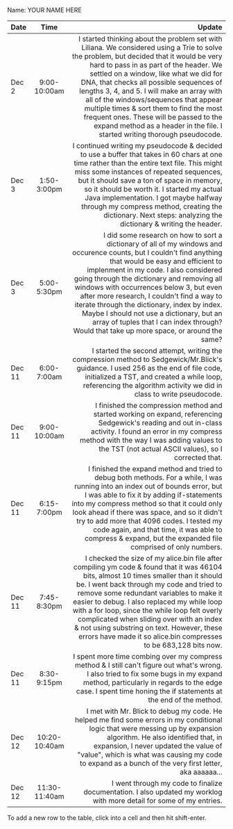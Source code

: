 Name: YOUR NAME HERE

| Date   |     Time      |                                                                                                                                                                                                                                                                                                                                                                                                                                                                                                                                Update |
|:-------|:-------------:|--------------------------------------------------------------------------------------------------------------------------------------------------------------------------------------------------------------------------------------------------------------------------------------------------------------------------------------------------------------------------------------------------------------------------------------------------------------------------------------------------------------------------------------:|
| Dec 2  | 9:00-10:00am  | I started thinking about the problem set with Liliana. We considered using a Trie to solve the problem, but decided that it would be very hard to pass in as part of the header. We settled on a window, like what we did for DNA, that checks all possible sequences of lengths 3, 4, and 5. I will make an array with all of the windows/sequences that appear multiple times & sort them to find the most frequent ones. These will be passed to the expand method as a header in the file. I started writing thorough pseudocode. |
| Dec 3  |  1:50-3:00pm  |                                                                                            I continued writing my pseudocode & decided to use a buffer that takes in 60 chars at one time rather than the entire text file. This might miss some instances of repeated sequences, but it should save a ton of space in memory, so it should be worth it. I started my actual Java implementation. I got maybe halfway through my compress method, creating the dictionary. Next steps: analyzing the dictionary & writing the header. |
| Dec 3  |  5:00-5:30pm  |  I did some research on how to sort a dictionary of all of my windows and occurence counts, but I couldn't find anything that would be easy and efficient to implenment in my code. I also considered going through the dictionary and removing all windows with occurrences below 3, but even after more research, I couldn't find a way to iterate through the dictionary, index by index. Maybe I should not use a dictionary, but an array of tuples that I can index through? Would that take up more space, or around the same? |                                                                                                                                                                                                                                                                                                                                                                                                                                                                                                                                       |
| Dec 11 |  6:00-7:00am  |                                                                                                                                                                                                                                                                               I started the second attempt, writing the compression method to Sedgewick/Mr.Blick's guidance. I used 256 as the end of file code, initialized a TST, and created a while loop, referencing the algorithm activity we did in class to write pseudocode. |
| Dec 11 | 9:00-10:00am  |                                                                                                                                                                                                                                                                        I finished the compression method and started working on expand, referencing Sedgewick's reading and out in-class activity. I found an error in my compress method with the way I was adding values to the TST (not actual ASCII values), so I corrected that. |
| Dec 11 |  6:15-7:00pm  |                                                                                                 I finished the expand method and tried to debug both methods. For a while, I was running into an index out of bounds error, but I was able to fix it by adding if-statements into my compress method so that it could only look ahead if there was space, and so it didn't try to add more that 4096 codes. I tested my code again, and that time, it was able to compress & expand, but the expanded file comprised of only numbers. |
| Dec 11 |  7:45-8:30pm  |                                         I checked the size of my alice.bin file after compiling ym code & found that it was 46104 bits, almost 10 times smaller than it should be. I went back through my code and tried to remove some redundant variables to make it easier to debug. I also replaced my while loop with a for loop, since the while loop felt overly complicated when sliding over with an index & not using substring on text. However, these errors have made it so alice.bin compresses to be 683,128 bits now. |
| Dec 11 |  8:30-9:15pm  |                                                                                                                                                                                                                                                                               I spent more time combing over my compress method & I still can't figure out what's wrong. I also tried to fix some bugs in my expand method, particularly in regards to the edge case. I spent time honing the if statements at the end of the method. |
| Dec 12 | 10:20-10:40am |                                                                                                                                                                                                                 I met with Mr. Blick to debug my code. He helped me find some errors in my conditional logic that were messing up by expansion algorithm. He also identified that, in expansion, I never updated the value of "value", which is what was causing my code to expand as a bunch of the very first letter, aka aaaaaa... |
| Dec 12 | 11:30-11:40am |                                                                                                                                                                                                                                                                                                                                                                                                                  I went through my code to finalize documentation. I also updated my worklog with more detail for some of my entries. |


To add a new row to the table, click into a cell and then hit shift-enter.